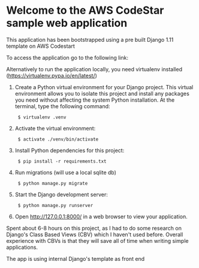 Welcome to the AWS CodeStar sample web application
==================================================

This application has been bootstrapped using a pre built Django 1.11 template on AWS Codestart

To access the application go to the following link:


Alternatively to run the application locally, you need virtualenv installed (https://virtualenv.pypa.io/en/latest/)

1. Create a Python virtual environment for your Django project. This virtual
   environment allows you to isolate this project and install any packages you
   need without affecting the system Python installation. At the terminal, type
   the following command:

        $ virtualenv .venv

2. Activate the virtual environment:

        $ activate ./venv/bin/activate

3. Install Python dependencies for this project:

        $ pip install -r requirements.txt

4. Run migrations (will use a local sqlite db)

        $ python manage.py migrate

5. Start the Django development server:

        $ python manage.py runserver

6. Open http://127.0.0.1:8000/ in a web browser to view your application.



Spent about 6-8 hours on this project, as I had to do some research on Django's Class Based Views (CBV) which I haven't used before.
Overall experience with CBVs is that they will save all of time when writing simple applications.

The app is using internal Django's template as front end